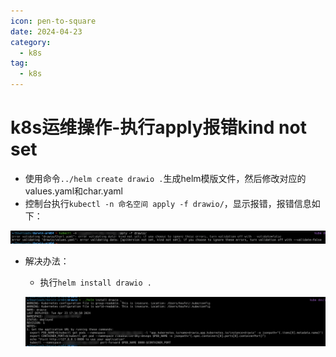 ```yaml
---
icon: pen-to-square
date: 2024-04-23
category:
  - k8s
tag:
  - k8s
---
```

# k8s运维操作-执行apply报错kind not set

- 使用命令`../helm create drawio .`生成helm模版文件，然后修改对应的values.yaml和char.yaml
- 控制台执行`kubectl -n 命名空间 apply -f drawio/`，显示报错，报错信息如下：

![Snipaste_2024-04-23_23-05-57](images/Snipaste_2024-04-23_23-05-57.png)

- 解决办法：

  - 执行`helm install drawio .`

  ![Snipaste_2024-04-23_23-06-44](images/Snipaste_2024-04-23_23-06-44.png)
